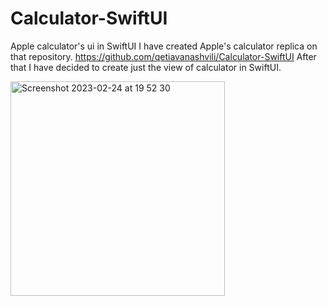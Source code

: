 # Calculator-SwiftUI
Apple calculator's ui in SwiftUI
I have created Apple's calculator replica on that repository. https://github.com/qetiavanashvili/Calculator-SwiftUI
After that I have decided to create just the view of calculator in SwiftUI.


<img width="343" alt="Screenshot 2023-02-24 at 19 52 30" src="https://user-images.githubusercontent.com/111251425/221224632-85a611b4-ee64-4f9d-9e8e-501138aaa17e.png">
